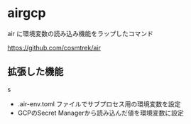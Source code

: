 # airgcp

air に環境変数の読み込み機能をラップしたコマンド

https://github.com/cosmtrek/air

## 拡張した機能
s
- .air-env.toml ファイルでサブプロセス用の環境変数を設定
- GCPのSecret Managerから読み込んだ値を環境変数に設定
